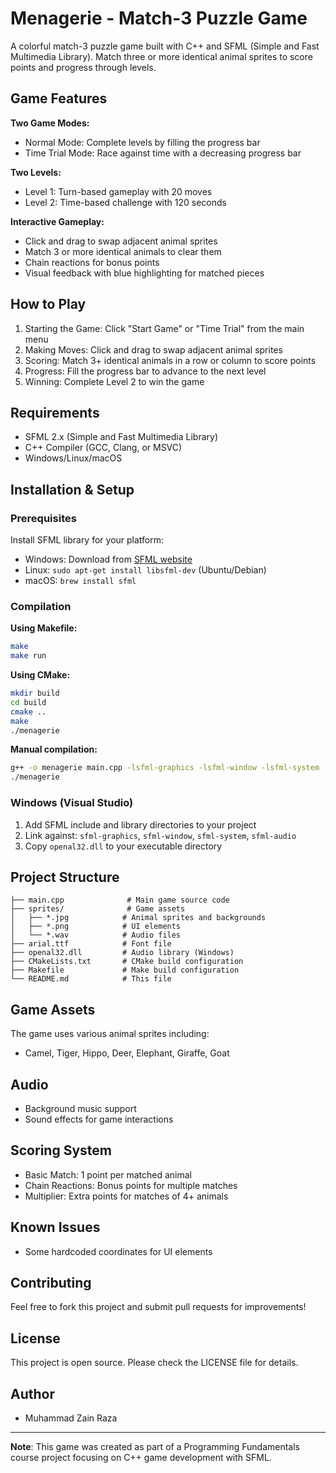 # Menagerie - Match-3 Puzzle Game

A colorful match-3 puzzle game built with C++ and SFML (Simple and Fast Multimedia Library). Match three or more identical animal sprites to score points and progress through levels.

## Game Features

**Two Game Modes:**
- Normal Mode: Complete levels by filling the progress bar
- Time Trial Mode: Race against time with a decreasing progress bar

**Two Levels:**
- Level 1: Turn-based gameplay with 20 moves
- Level 2: Time-based challenge with 120 seconds

**Interactive Gameplay:**
- Click and drag to swap adjacent animal sprites
- Match 3 or more identical animals to clear them
- Chain reactions for bonus points
- Visual feedback with blue highlighting for matched pieces

## How to Play

1. Starting the Game: Click "Start Game" or "Time Trial" from the main menu
2. Making Moves: Click and drag to swap adjacent animal sprites
3. Scoring: Match 3+ identical animals in a row or column to score points
4. Progress: Fill the progress bar to advance to the next level
5. Winning: Complete Level 2 to win the game

## Requirements

- SFML 2.x (Simple and Fast Multimedia Library)
- C++ Compiler (GCC, Clang, or MSVC)
- Windows/Linux/macOS

## Installation & Setup

### Prerequisites
Install SFML library for your platform:
- Windows: Download from [SFML website](https://www.sfml-dev.org/download.php)
- Linux: `sudo apt-get install libsfml-dev` (Ubuntu/Debian)
- macOS: `brew install sfml`

### Compilation

**Using Makefile:**
```bash
make
make run
```

**Using CMake:**
```bash
mkdir build
cd build
cmake ..
make
./menagerie
```

**Manual compilation:**
```bash
g++ -o menagerie main.cpp -lsfml-graphics -lsfml-window -lsfml-system -lsfml-audio
./menagerie
```

### Windows (Visual Studio)
1. Add SFML include and library directories to your project
2. Link against: `sfml-graphics`, `sfml-window`, `sfml-system`, `sfml-audio`
3. Copy `openal32.dll` to your executable directory

## Project Structure

```
├── main.cpp              # Main game source code
├── sprites/              # Game assets
│   ├── *.jpg            # Animal sprites and backgrounds
│   ├── *.png            # UI elements
│   └── *.wav            # Audio files
├── arial.ttf            # Font file
├── openal32.dll         # Audio library (Windows)
├── CMakeLists.txt       # CMake build configuration
├── Makefile             # Make build configuration
└── README.md            # This file
```

## Game Assets

The game uses various animal sprites including:
- Camel, Tiger, Hippo, Deer, Elephant, Giraffe, Goat

## Audio

- Background music support
- Sound effects for game interactions

## Scoring System

- Basic Match: 1 point per matched animal
- Chain Reactions: Bonus points for multiple matches
- Multiplier: Extra points for matches of 4+ animals

## Known Issues

- Some hardcoded coordinates for UI elements

## Contributing

Feel free to fork this project and submit pull requests for improvements!

## License

This project is open source. Please check the LICENSE file for details.

## Author

- Muhammad Zain Raza

---

**Note**: This game was created as part of a Programming Fundamentals course project focusing on C++ game development with SFML.
